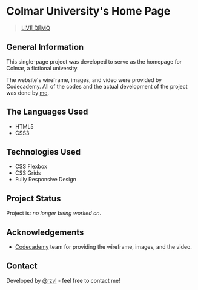 # Colmar University's Home Page

> [LIVE DEMO](https://rzvl.github.io/colmar/)


## General Information

This single-page project was developed to serve as the homepage for Colmar, a
fictional university.

The website's wireframe, images, and video were provided by Codecademy. All
of the codes and the actual development of the project was done by [me](https://github.com/rzvl).


## The Languages Used

- HTML5
- CSS3


## Technologies Used

- CSS Flexbox
- CSS Grids
- Fully Responsive Design


## Project Status

Project is: _no longer being worked on_.


## Acknowledgements

- [Codecademy](https://www.codecademy.com/) team for providing the wireframe,
images, and the video.


## Contact

Developed by [@rzvl](https://github.com/rzvl) - feel free to contact me!